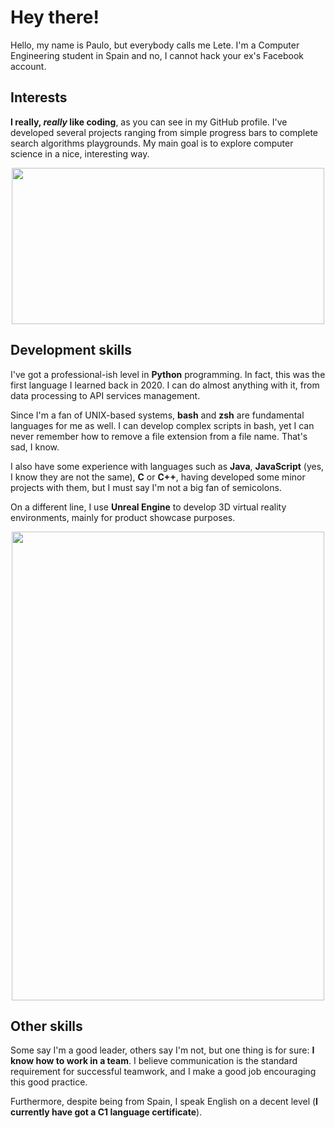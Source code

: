 # Hey there!

Hello, my name is Paulo, but everybody calls me Lete. I'm a Computer Engineering student in Spain and no, I cannot hack your ex's Facebook account.

## Interests

**I really, _really_ like coding**, as you can see in my GitHub profile. I've developed several projects ranging from simple progress bars to complete search algorithms playgrounds. My main goal is to explore computer science in a nice, interesting way.

<p align="center">
  <img src="https://github-readme-stats-erlete.vercel.app/api?username=erlete&hide=contribs&hide_title=true&rank_icon=percentile&show_icons=true&include_all_commits=false&text_bold=true&ring_color=bf91f3&number_format=long&show=reviews,prs_merged_percentage&theme=tokyonight" width="500px" height="250px"/>
</p>

## Development skills

I've got a professional-ish level in **Python** programming. In fact, this was the first language I learned back in 2020. I can do almost anything with it, from data processing to API services management.

Since I'm a fan of UNIX-based systems, **bash** and **zsh** are fundamental languages for me as well. I can develop complex scripts in bash, yet I can never remember how to remove a file extension from a file name. That's sad, I know.

I also have some experience with languages such as **Java**, **JavaScript** (yes, I know they are not the same), **C** or **C++**, having developed some minor projects with them, but I must say I'm not a big fan of semicolons.

On a different line, I use **Unreal Engine** to develop 3D virtual reality environments, mainly for product showcase purposes.

<p align="center">
  <img src="https://github-readme-stats-erlete.vercel.app/api/top-langs/?username=erlete&hide_title=true&layout=pie&langs_count=20&size_weight=.75&count_weight=.25&theme=tokyonight" width="500px" height="750px"/>
</p>

## Other skills

Some say I'm a good leader, others say I'm not, but one thing is for sure: **I know how to work in a team**. I believe communication is the standard requirement for successful teamwork, and I make a good job encouraging this good practice.

Furthermore, despite being from Spain, I speak English on a decent level (**I currently have got a C1 language certificate**).
